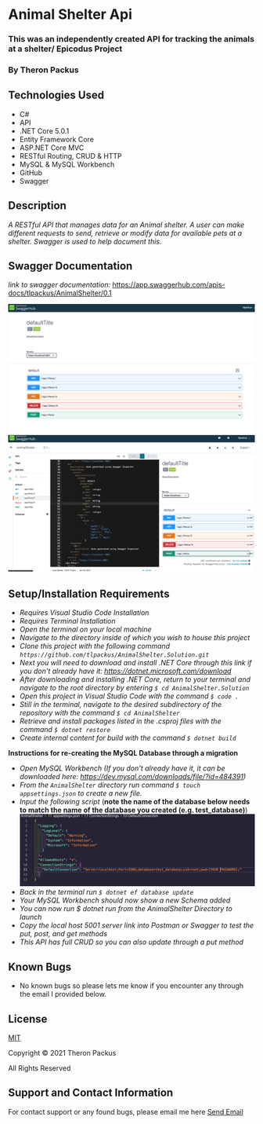 # Animal Shelter Api
### This was an independently created API for tracking the animals at a shelter/ Epicodus Project

### By Theron Packus

## Technologies Used

* C#
* API
* .NET Core 5.0.1
* Entity Framework Core
* ASP.NET Core MVC
* RESTful Routing, CRUD & HTTP
* MySQL & MySQL Workbench
* GitHub 
* Swagger

## Description
_A RESTful API that manages data for an Animal shelter. A user can make different requests to send, retrieve or modify data for available pets at a shelter. Swagger is used to help document this._

## Swagger Documentation

_link to swagger documentation:_
https://app.swaggerhub.com/apis-docs/tlpackus/AnimalShelter/0.1

![image info](./AnimalShelter/wwwroot/images/CRUD.png)
![image info](./AnimalShelter/wwwroot/images/CRUD2.png)

## Setup/Installation Requirements

* _Requires Visual Studio Code Installation_
* _Requires Terminal Installation_
* _Open the terminal on your local machine_
* _Navigate to the directory inside of which you wish to house this project_
* _Clone this project with the following command  `https://github.com/tlpackus/AnimalShelter.Solution.git`_
* _Next you will need to download and install .NET Core through this link if you don't already have it: https://dotnet.microsoft.com/download_
* _After downloading and installing .NET Core, return to your terminal and navigate to the root directory by entering `$ cd AnimalShelter.Solution`_
* _Open this project in Visual Studio Code with the command `$ code .`_
* _Still in the terminal, navigate to the desired subdirectory of the repository with the command `$ cd AnimalShelter`_
* _Retrieve and install packages listed in the .csproj files with the command `$ dotnet restore`_
* _Create internal content for build with the command `$ dotnet build`_

**Instructions for re-creating the MySQL Database through a migration**
* _Open MySQL Workbench (If you don't already have it, it can be downloaded here: https://dev.mysql.com/downloads/file/?id=484391)_
* _From the `AnimalShelter` directory run command `$ touch appsettings.json` to create a new file._
* _Input the following script_ (**note the name of the database below needs to match the name of the database you created (e.g. test_database)**)
![Image of appsettings.json example](./AnimalShelter/wwwroot/images/appsettings.json.expl.png)
* _Back in the terminal run `$ dotnet ef database update`_
* _Your MySQL Workbench should now show a new Schema added_
* _You can now run $ dotnet run from the AnimalShelter Directory to launch_
* _Copy the local host 5001 server link into Postman or Swagger to test the put, post, and get methods_
* _This API has full CRUD so you can also update through a put method_


## Known Bugs

- No known bugs so please lets me know if you encounter any through the email I provided below.

## License

[MIT](LICENSE.txt)

Copyright © 2021 Theron Packus

All Rights Reserved

## Support and Contact Information

For contact support or any found bugs, please email me here <a href = "mailto: tlpackus@gamil.com">Send Email</a>